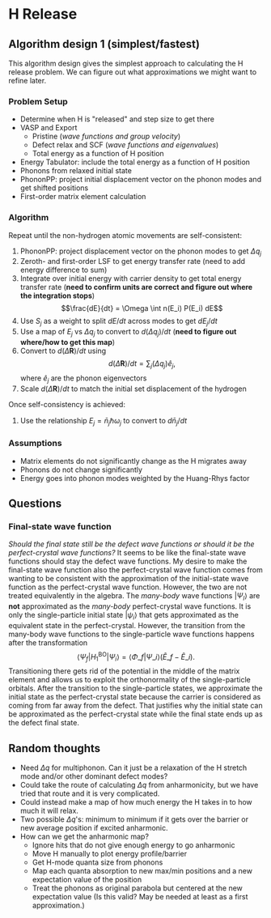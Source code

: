 # H Release

## Algorithm design 1 (simplest/fastest)

This algorithm design gives the simplest approach to calculating the H release problem. We can figure out what approximations we might want to refine later.

### Problem Setup
* Determine when H is "released" and step size to get there
* VASP and Export
  * Pristine (_wave functions and group velocity_)
  * Defect relax and SCF (_wave functions and eigenvalues_)
  * Total energy as a function of H position
* Energy Tabulator: include the total energy as a function of H position
* Phonons from relaxed initial state
* PhononPP: project initial displacement vector on the phonon modes and get shifted positions 
* First-order matrix element calculation

### Algorithm 

Repeat until the non-hydrogen atomic movements are self-consistent:
1. PhononPP: project displacement vector on the phonon modes to get $\Delta q_j$  
2. Zeroth- and first-order LSF to get energy transfer rate (need to add energy difference to sum)
3. Integrate over initial energy with carrier density to get total energy transfer rate (__need to confirm units are correct and figure out where the integration stops__)
$$\frac{dE}{dt} = \Omega \int n(E_i) P(E_i) dE$$
4. Use $S_j$ as a weight to split $dE/dt$ across modes to get $dE_j/dt$
5. Use a map of $E_j$ vs $\Delta q_j$ to convert to $d(\Delta q_j)/dt$ (__need to figure out where/how to get this map__)
6. Convert to $d (\Delta \mathbf{R})/dt$ using
$$d (\Delta \mathbf{R})/dt = \sum_j (\Delta q_j)\hat{e}_j,$$
where $\hat{e}_j$ are the phonon eigenvectors
7. Scale $d (\Delta \mathbf{R})/dt$ to match the initial set displacement of the hydrogen

Once self-consistency is achieved:
1. Use the relationship $E_j = \bar{n}_j \hbar \omega_j$ to convert to $d\bar{n}_j/dt$
  
### Assumptions
* Matrix elements do not significantly change as the H migrates away
* Phonons do not change significantly
* Energy goes into phonon modes weighted by the Huang-Rhys factor

## Questions

### Final-state wave function
_Should the final state still be the defect wave functions or should it be the perfect-crystal wave functions?_ It seems to be like the final-state wave functions should stay the defect wave functions. My desire to make the final-state wave function also the perfect-crystal wave function comes from wanting to be consistent with the approximation of the initial-state wave function as the perfect-crystal wave function. However, the two are not treated equivalently in the algebra. The _many-body_ wave functions $|\Psi_l\rangle$ are __not__ approximated as the _many-body_ perfect-crystal wave functions. It is only the single-particle initial state $|\psi_i\rangle$ that gets approximated as the equivalent state in the perfect-crystal. However, the transition from the many-body wave functions to the single-particle wave functions happens after the transformation $$\langle \Psi_{f} | H_1^{\text{BO}} |\Psi_{i}\rangle = \langle\Phi\_f| \Psi\_i\rangle (\tilde{E}\_f - \tilde{E}\_i).$$ Transitioning there gets rid of the potential in the middle of the matrix element and allows us to exploit the orthonormality of the single-particle orbitals. After the transition to the single-particle states, we approximate the initial state as the perfect-crystal state because the carrier is considered as coming from far away from the defect. That justifies why the initial state can be approximated as the perfect-crystal state while the final state ends up as the defect final state.

## Random thoughts
* Need $\Delta q$ for multiphonon. Can it just be a relaxation of the H stretch mode and/or other dominant defect modes?
* Could take the route of calculating $\Delta q$ from anharmonicity, but we have tried that route and it is very complicated.
* Could instead make a map of how much energy the H takes in to how much it will relax. 
* Two possible $\Delta q$'s: minimum to minimum if it gets over the barrier or new average position if excited anharmonic.
* How can we get the anharmonic map?
  * Ignore hits that do not give enough energy to go anharmonic
  * Move H manually to plot energy profile/barrier
  * Get H-mode quanta size from phonons
  * Map each quanta absorption to new max/min positions and a new expectation value of the position 
  * Treat the phonons as original parabola but centered at the new expectation value (Is this valid? May be needed at least as a first approximation.)
 
